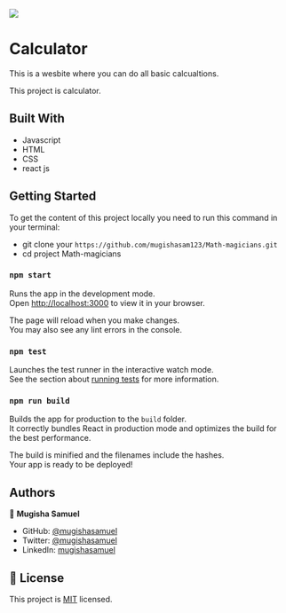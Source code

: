 ![](https://img.shields.io/badge/Microverse-blueviolet)

# Calculator

This is a wesbite where you can do all basic calcualtions.


This project is calculator.

## Built With
- Javascript
- HTML
- CSS
- react js


## Getting Started
To get the content of this project locally you need to run this command in your terminal:
- git clone your `https://github.com/mugishasam123/Math-magicians.git`
- cd project Math-magicians


### `npm start`

Runs the app in the development mode.\
Open [http://localhost:3000](http://localhost:3000) to view it in your browser.

The page will reload when you make changes.\
You may also see any lint errors in the console.

### `npm test`

Launches the test runner in the interactive watch mode.\
See the section about [running tests](https://facebook.github.io/create-react-app/docs/running-tests) for more information.

### `npm run build`

Builds the app for production to the `build` folder.\
It correctly bundles React in production mode and optimizes the build for the best performance.

The build is minified and the filenames include the hashes.\
Your app is ready to be deployed!



## Authors

👤 **Mugisha Samuel**

- GitHub: [@mugishasamuel](https://github.com/mugishasam123)
- Twitter: [@mugishasamuel](https://twitter.com/mugishasamuel42/)
- LinkedIn: [mugishasamuel](https://www.linkedin.com/in/mugisha-samuel-55a905208/)
## 📝 License

This project is [MIT](./MIT.md) licensed.
